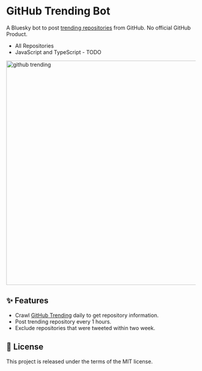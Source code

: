 # GitHub Trending Bot

A Bluesky bot to post [trending repositories](https://github.com/trending) from GitHub. No official GitHub Product.

- All Repositories
- JavaScript and TypeScript - TODO

<a href="https://bsky.app/profile/github-trending.bsky.social"><img width="597" alt="github trending" src="https://github.com/kawamataryo/bsky-github-trending-bot/assets/11070996/e6830a5b-d364-4cdc-a4ca-17d561015d2c"></a>

## ✨ Features

- Crawl [GitHub Trending](https://github.com/trending) daily to get repository information.
- Post trending repository every 1 hours.
- Exclude repositories that were tweeted within two week.

## 📃 License

This project is released under the terms of the MIT license.
